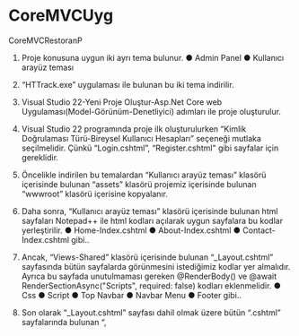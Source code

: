 # CoreMVCUyg
CoreMVCRestoranP
1.	 Proje konusuna uygun iki ayrı tema bulunur.
●	Admin Panel
●	Kullanıcı arayüz teması
2.	“HTTrack.exe” uygulaması ile bulunan bu iki tema indirilir.

3.	Visual Studio 22-Yeni Proje Oluştur-Asp.Net Core web Uygulaması(Model-Görünüm-Denetliyici) adımları ile proje oluşturulur.

4.	Visual Studio 22 programında proje ilk oluşturulurken “Kimlik Doğrulaması Türü-Bireysel Kullanıcı Hesapları” seçeneği mutlaka seçilmelidir. Çünkü “Login.cshtml”, “Register.cshtml" gibi sayfalar için gereklidir.

5.	Öncelikle indirilen bu temalardan “Kullanıcı arayüz teması” klasörü içerisinde bulunan “assets” klasörü projemiz içerisinde bulunan “wwwroot” klasörü içerisine kopyalanır.

6.	Daha sonra, “Kullanıcı arayüz teması” klasörü içerisinde bulunan html sayfaları Notepad++ ile html kodları açılarak uygun sayfalara bu kodlar yerleştirilir.
●	Home-Index.cshtml
●	About-Index.cshtml
●	Contact-Index.cshtml  gibi..

7.	Ancak, “Views-Shared” klasörü içerisinde bulunan “_Layout.cshtml” sayfasında bütün sayfalarda görünmesini istediğimiz kodlar yer almalıdır. Ayrıca bu sayfada unutulmaması gereken @RenderBody() ve @await RenderSectionAsync("Scripts", required: false) kodları eklenmelidir.
●	Css
●	Script
●	Top Navbar
●	Navbar Menu
●	Footer gibi..

8.	Son olarak “_Layout.cshtml” sayfası dahil olmak üzere bütün “.cshtml” sayfalarında bulunan “<link>, <script> ve <img src>” taglarının dosya yolları düzenlenmelidir. 
●	~/assets/css/style.css gibi..
9.	Bir “.cshtml” sayfası “Controller” olmadan çalışamaz. Bu nedenle,
●	Home-Index.cshtml
●	About-Index.cshtml
●	Contact-Index.cshtml  gibi.. 
bütün html sayflarının  projemiz içerisinde bulunan “Controllers” klasörü içerisinde “Controller” ‘ları oluşturulmalıdır. “Controller” ‘lar,  projemiz içerisinde bulunan “Controllers” klasörüne sağ tıklayıp Ekle-Denetleyici seçilerek oluşturulmalıdır.
●	HomeController.cs
●	AboutController.cs
●	ContactController.cs gibi..

10.	Bütün html sayfaları (.cshtml) oluşturulduktan sonra her sayfanın içeriğine göre projemizde bulunan “Model” klasörü içerisinde verilerimizin kaydedileceği tablolar oluşturulur. Bu tablolar class olarak oluşturulmalıdır.
●	Home.cs
●	About.cs
●	Slider.cs gibi..

11.	“Data-ApplicationDbContext” klasörü içerisine tabloların “DbSet” leri oluşturulur. Ancak aşağıda verilen kod bloğunun DbSet kodlarının üzerine eklenmesi unutulmamalıdır.
protected override void OnModelCreating(ModelBuilder builder)
        {
            base.OnModelCreating(builder);
            // Customize the ASP.NET Identity model and override the     defaults if needed.
            // For example, you can rename the ASP.NET Identity table names and more.
            // Add your customizations after calling base.OnModelCreating(builder);}

12.	Projemiz içerisinde bulunan “apsettings.json” dosyası içerisine veritabanı bağlantı yolu ayarları yazılır.
●	"DefaultConnection": "Server=.;Database=RestaurantDB;Trusted_Connection=True;MultipleActiveResultSets=true;Trust Server Certificate=true" gibi..

13.	“Data-Migrations” klasöründe migration eklenir.

14.	“Araçlar-Nuget Paket Yöneticisi-Nuget paket yönetici konsoluna tıklanır. Açılan terminelde PM> add-migration ornek yazıldıktan sonra Enter’a basılır, böylece “Migrations” klasörü altında 234325345_ornek.cs gibi migration oluşmuş olur.

15.	Migration oluşturma işleminden sonra PM> update-database yazdıktan sonra Enter’a basılır ve tablolarımız MSSQL veritabanında tablolarımız oluşur.

16.	Admin Panel işlemlerine geçilir. Admin Paneli CRUD işlemleri için kullanırız. CRUD işlemleri ise Ekleme, Silme, Güncelleme gibi işlemlerdir.

17.	Projemiz içerisinde bulunan “Areas” klasörü altında “Admin” klasörü oluşturulur. Daha sonra “Admin” klasörü altında ise “Views” ve “Controllers” klasörleri de oluşturulur. “Views” klasörü içerisinde “Shared” klasörü oluşturulur. “Shared” klasörü içerinde de “_LayoutAdmin.cshtml” sayfası oluşturulur”Razor Görünümü Boş”. Admin panelin anasayfası için de “Admin-Views-Dashaboard-Index.cshtml sayfası oluşturulur. “Dashboard-Index.cshtml” sayfasının çalıştırılabilmesi içinde “Admin-Controllers-DashboardController.cs” oluşturulmalıdır.

DashboardController.cs kodu ise 
public class DashboardController : Controller
	{
		[Area("Admin")]
		public IActionResult Index()
		{
			return View();
		}
}

şeklinde olmalıdır.

18.	Projemiz içerisinde bulunan “_ViewStart.cshtml” ve “_ViewImports.cshtml” razor sayfalarının kopyalanıp “Admin” klasörü içerisine yapıştırılması unutulmamalıdır ve “_ViewStart.cshtml” razor sayfasında yer alan Layout: “_Layout” ise Layout: “_LayoutAdmin” şeklinde mutlaka değiştirilmelidir.

19.	İndirilen temalardan “Admin Panel”  teması içerisinde bulunan 
●	Css
●	Script
●	Top Navbar
●	Sidebar (Modüllerin olduğu menü)
●	Navbar Menu
●	Footer gibi..
her sayfada görünmesini istediğimiz kodları “_LayoutAdmin.cshtml” sayfası içerisine eklenir.
20.	Admin Panelin anasayfasında görünmesini istediğimiz kodları ise “Dashboard-Index.cshtml” sayfasına eklenir.

21.	“_LayoutAdmin.cshtml” sayfası ve “Dashboard-Index.cshtml” sayfaları oluşturulduktan sonra Admin panelde bulunan sidebar menü düzenlenmelidir. Yani sidebar menü içerisinde modüller düzelenmelidir. 
●	Anasayfa
✔	Ekle
✔	Listele
●	Hakkımızda
✔	Ekle
✔	Listele gibi..
22.	 İndirilen temalardan “Admin Paneli” temasının klasörü içerisinde bulunan “assets” klasörü projemiz içerisinde bulunan “wwwroot” klasörü içerisine yeni bir klasör oluşturulup içerisine kopyalanır. (Örneğin: “Full-assets”)

23.	Admin Panel’de  “Model” klasörü içerisinde oluşturduğumuz tablolara göre uygun “.cshtml” sayfaları oluşturulur.
●	Homes-Create.cshtml-Delete.cshtml-Edit.cshtml-Index.cshtml gibi..

24.	“Create,Delete,Edit,Index” sayfaları oluşturulurken “Areas-Admin” klasörü içerisinde bulunan Controllers kalsörüne sağ tıklayıp oluşturulması gerekmektedir. Controllers klasörüne sağ tıklayınız-Ekle-Denetleyici-Entity Framework kullanarak görünümler ile MVC Denetleyicisi seçilir-Model Sınıfı seçilir (Örneğin:Home.cs)-Veri bağlamı sınıfı seçilir (Örneğin:ApplicationDbContext)-Ekle butonuna tıklanır.

25.	“Admin-Controllers”(entity kullanarak ekle) klasöründe örneğin “HomesController.cs” sayfası oluşmuş olur ve “Admin-Views” klasöründe ise örneğin “Homes klasörü altında-create-delete-edit ve index.cshtml” sayfaları otomatik olarak oluşturulur. Bu sayfalar otomatik olarak oluşturulduktan sonra “Admin Panel” teması klasörü içerisinde bulunan bulunan html sayfaları Notepad++ ile html kodları açılarak uygun sayfalara (create-delete-edit ve index.cshtml) bu kodlar yerleştirilir.(silmek için table) (listelemek için form) create ,edit –form (delete, index – datable)
 
26.	Son olarak “_LayoutAdmin.cshtml” sayfası dahil olmak üzere bütün “.cshtml” sayfalarında bulunan “<link>, <script> ve <img src>” taglarının dosya yolları düzenlenmelidir. 
●	~/full/assets/css/style.css gibi..

27.	Daha sonra “Admin Paneli” için “Login.cshtml” ve “Register.cshtml” sayfaları düzenlenmelidir.

28.	“Areas” klasörü altında “Identity-Pages” klasörleri yer almaktadır. Ancak “Pages” klasörü boş yer almaktadır. “Pages” klasörü içerisinde “Login” ve “Register” sayfaları oluşturabilmek için “Scaffolding(İskeleli)” yapısı kullanılmalıdır.

29.	“Scaffolding(İskeleli)” yapısı için projemizin adının üzerine gelip sağ tıkladıktan sonra Ekle-Yeni İskeleli Öğe seçilir-Sol menü de yer alan “Kimlik” seçilir-Daha sonra iç kısımda yer alan “Kimlik” seçilir-Ekle butonuna basılır-Son olarak açılan pencereden bütün sayfalar seçilir ve “Veri Bağlamı Sınıfı:ApplicationDbContext” olarak seçilir –Ekle butonuna basılır.

30.	Bu işlemlerden sonra “Pages” klasörü içerisinde “Account” adında bir klasör oluşturulmuş olur. Bu “Account” klasörü içerisinde “Login. cshtml” ve “Register. cshtml” gibi Account işlemleri için gerekli bütün sayfalar yer almaktadır.

31.	“Areas-Admin” klasörü içerisinde bulunan “_ViewStart.cshtml” ve “_ViewImports.cshtml” razor sayfalarının kopyalanıp “Pages-Account” klasörü içerisine yapıştırılması unutulmamalıdır.

32.	“Admin Panel” teması klasörü içerisinde bulunan bulunan html sayfaları arasından “Login. cshtml” ve “Register. cshtml” sayfaları için uygun olan html kodları Notepad++ ile açılır. “Login. cshtml” ve “Register. cshtml” sayfalarında bulunan html kodları silinip Notepad++ içerisinde açtığımız html kodları uygun sayfalara yapıştırılır. Ancak “Login. cshtml” ve “Register. cshtml” sayfalarında bulunan razor tagları silinmemelidr. Örneğin: 
@page
@model LoginModel

@{
	ViewData["Title"] = "Log in";
}
33.	“Pages-Account” klasörü içerisinde bulunan “Register.cshtml” sayfasının altında “Register.cshtml.cs” sayfası yer almaktadır. Bu “Register.cshtml.cs” sayfası açılarak 

if (_userManager.Options.SignIn.RequireConfirmedAccount)
   {
                        return RedirectToPage("ConfirmEmail", new { email = Input.Email, returnUrl = returnUrl });
   }
 	kodu aşağıdaki gibi değiştirilir.

		if (_userManager.Options.SignIn.RequireConfirmedAccount)
                {
                        return RedirectToPage("Login", new { email = Input.Email, returnUrl = returnUrl });
                }
Kodun bu şekilde değiştirilmesinin sebebi, kullanıcı “Register” olduktan sonra sayfayı “Login” e yönlendirmiş oluyoruz.

34.	 DashboardController.cs sayfası içerisindeki kod bloğuna “[Authorize]” kodu eklenmelidir.
public class DashboardController : Controller
	{
		[Area("Admin")]
		[Authorize]
		public IActionResult Index()
		{
			return View();
		}
	}

“[Authorize]” kodu ile “Kullanıcı Arayüz Teması” üzerinden “Admin Panel” ‘e geçiş yapmak istediğimizde bizi “Login.cshtml” sayfasına yönlendirip giriş yapmamızı sağlıyor. Örneğin:
(https://localhost:7137/admin)-(https://localhost:7137/Identity/Account/Login?ReturnUrl=%2Fadmin)

35.	Son olarak “Program.cs” sayfasına aşağıdaki kodlar eklenerek “Admin Paneli” işlemlerini de tamamlamış oluyoruz.

app.MapControllerRoute(
	name: "areaRoute",
	pattern:"{area:exists}/{controller=Dashboard}/{action=Index}/{id?}";

Bu kod bloğu, link satırına https://localhost:7137/admin yazdığımızda “Admin Panel” ‘in anasayfası olan “Dashboard-Index.cshtml” sayfasına yönlendirilmemizi sağlar.

builder.Services.Configure<IdentityOptions>(options =>
{
    options.SignIn.RequireConfirmedAccount = false;

});

Bu kod bloğu ise, “Admin Panel” ‘de login olurken “Authentication” hatası almamak için kullanıyoruz. 

36.	Projemizin son aşaması olan veritabanından “Kullanıcı Arayüz Teması” ‘na verileri getirme işlemleri yapılmalıdır. Verileri “Components(Bileşenler)” aracılığı ile “Index.cshtml” sayfalarında görüntüleyebiliriz. Çünkü bir “Index.cshtml” sayfasında sadece bir tane model kullanabiliyoruz, birden fazla model kullanamıyoruz. Bu nedenle Bileşen oluşturma işlemi, bir “Index.cshtml” sayfasının html kodlarını parçalama işlemidir.

37.	 Öncelikle “Areas-Admin” klasörü altında bulunan “Views” klasöründe değil, projemizin içerisinde bulunan “Views” klasörü içerisindeki “Shared” klasörü içinde “Components” adında bir klasör oluşturmalıyız. 

38.	“Components” klasörü içerisinde, bir “Index.cshtml” sayfasının html kodlarının parçalanmış sayfaları bulunur. Örneğin:
●	Home-Index.cshtml sayfası 
✔	Footer-Default.cshtml
✔	NavbarMenu-Default.cshtml
✔	AnasayfaIcerik-Default.cshtml gibi bileşenlere ayrılmalıdır.

39.	Bir “.cshtml” sayfası “Controller” olmadan çalışamaz. Bu nedenle “Default.cshtml” sayfaları için “Controller” görevi gören “ViewComponent” ‘ler oluşturulmalıdır.

40.	“ViewComponent” ‘ler oluşturabilmek için projemize sağ tıklayıp yeni bir klasör oluşturuyoruz ve adına “ViewComponents” yazıyoruz. Bu “ViewComponents” klasörü içerisine “ViewComponent” ‘lerimizi  “Component” adı ile aynı olacak şekilde oluşturuyoruz. Ayrıca “ViewCopmonent” ‘ler class olarak oluşturulur. Örneğin:

●	FooterViewComponent.cs
●	NavbarMenuViewComponent.cs
●	AnasayfaIcerikViewComponent.cs gibi..

41.	“Components” ve “ViewComponents” ‘ler oluşturulduktan sonra “Default.cshtml” sayfalarında veri çekme işlemleri yapılır. Örneğin: AnasayfaIcerik-Default.cshtml için,

@model IEnumerable<CoreMVCUyg.Models.Home>
@foreach (var item in Model)
{
	<div class="row">
		<div class="col-md-6">
			<div class="restaurant-about">
				<h1>@item.Header</h1>
				<h4>@item.ShortDescription</h4>
				<p>@item.Description</p>

			</div>
		</div>
		<div class="col-md-6">
			<div class="restaurant-about-pic"><img src="~/Uploads/@item.ImagePath" alt=""></div>
		</div>
	</div>
 }

42.	Veri çekme işlemi yapıldıktan sonra örneğin “Home-Index.cshtml” sayfasında bu “AnasayfaIcerik-Default.cshtml” ‘in “Componenti” ‘nin yolu verilmelidir. Örneğin: 

@await Component.InvokeAsync("AnasayfaIcerik") gibi.. Ayrıca çift tırnak içerisinde yazılan ifade “Component” adı olmalıdır
